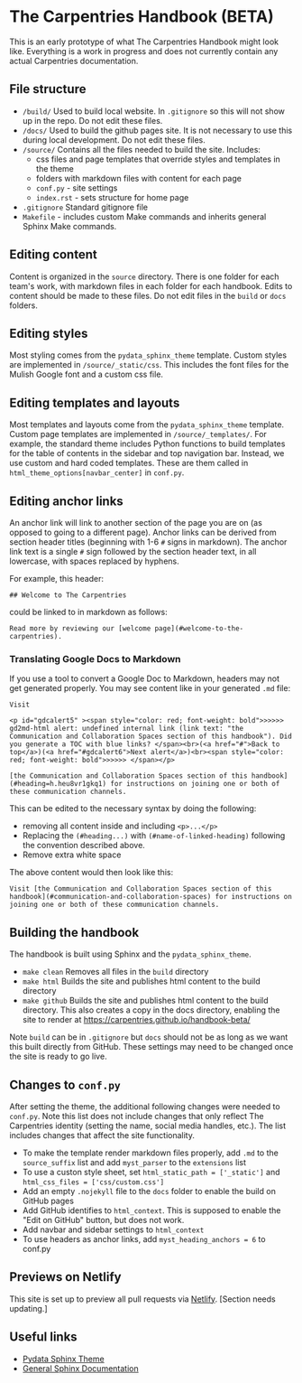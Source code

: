 # The Carpentries Handbook (BETA)

This is an early prototype of what The Carpentries Handbook might look like.  Everything is a work in progress and does not currently contain any actual Carpentries documentation.

## File structure

* `/build/` Used to build local website. In `.gitignore` so this will not show up in the repo.  Do not edit these files.
* `/docs/`  Used to build the github pages site.  It is not necessary to use this during local development. Do not edit these files.
* `/source/` Contains all the files needed to build the site.  Includes:
    * css files and page templates that override styles and templates in the theme
    * folders with markdown files with content for each page
    * `conf.py` - site settings
    * `index.rst` - sets structure for home page
* `.gitignore` Standard gitignore file
* `Makefile` - includes custom Make commands and inherits general Sphinx Make commands.

## Editing content

Content is organized in the `source` directory.  There is one folder for each team's work, with markdown files in each folder for each handbook.  Edits to content should be made to these files.  Do not edit files in the `build` or `docs` folders.

## Editing styles

Most styling comes from the `pydata_sphinx_theme` template.  Custom styles are implemented in `/source/_static/css`.  This includes the font files for the Mulish Google font and a custom css file.

## Editing templates and layouts

Most templates and layouts come from the `pydata_sphinx_theme` template.  Custom page templates are implemented in `/source/_templates/`.  For example, the standard theme includes Python functions to build templates for the table of contents in the sidebar and top navigation bar. Instead, we use custom and hard coded templates.  These are them called in `html_theme_options[navbar_center]` in `conf.py`. 

## Editing anchor links

An anchor link will link to another section of the page you are on (as opposed to going to a different page).  Anchor links can be derived from section header titles (beginning with 1-6 `#` signs in markdown).  The anchor link text is a single `#` sign followed by the section header text, in all lowercase, with spaces replaced by hyphens.

For example, this header:

```
## Welcome to The Carpentries
```

could be linked to in markdown as follows:

```
Read more by reviewing our [welcome page](#welcome-to-the-carpentries).
```

### Translating Google Docs to Markdown

If you use a tool to convert a Google Doc to Markdown, headers may not get generated properly.  You may see content like in your generated `.md` file:

```
Visit 

<p id="gdcalert5" ><span style="color: red; font-weight: bold">>>>>>  gd2md-html alert: undefined internal link (link text: "the Communication and Collaboration Spaces section of this handbook"). Did you generate a TOC with blue links? </span><br>(<a href="#">Back to top</a>)(<a href="#gdcalert6">Next alert</a>)<br><span style="color: red; font-weight: bold">>>>>> </span></p>

[the Communication and Collaboration Spaces section of this handbook](#heading=h.heu8vr1gkq1) for instructions on joining one or both of these communication channels.
```

This can be edited to the necessary syntax by doing the following: 

* removing all content inside and including `<p>...</p>`
* Replacing the `(#heading...)` with `(#name-of-linked-heading)` following the convention described above.  
* Remove extra white space

The above content would then look like this:

```
Visit [the Communication and Collaboration Spaces section of this handbook](#communication-and-collaboration-spaces) for instructions on joining one or both of these communication channels.
```


## Building the handbook

The handbook is built using Sphinx and the `pydata_sphinx_theme`.

* `make clean` Removes all files in the `build` directory
* `make html` Builds the site and publishes html content to the build directory
* `make github` Builds the site and publishes html content to the build directory. This also creates a copy in the docs directory, enabling the site to render at https://carpentries.github.io/handbook-beta/

Note `build` can be in `.gitignore` but `docs` should not be as long as we want this built directly from GitHub.  These settings may need to be changed once the site is ready to go live.

## Changes to `conf.py`

After setting the theme, the additional following changes were needed to `conf.py`.  Note this list does not include changes that only reflect The Carpentries identity (setting the name, social media handles, etc.).  The list includes changes that affect the site functionality.

* To make the template render markdown files properly, add `.md` to the `source_suffix` list and add `myst_parser` to the `extensions` list
* To use a custon style sheet, set `html_static_path = ['_static']` and `html_css_files = ['css/custom.css']`
* Add an empty `.nojekyll` file to the `docs` folder to enable the build on GitHub pages
* Add GitHub identifies to `html_context`. This is supposed to enable the "Edit on GitHub" button, but does not work.
* Add navbar and sidebar settings to `html_context`
* To use headers as anchor links, add `myst_heading_anchors = 6` to conf.py

## Previews on Netlify

This site is set up to preview all pull requests via [Netlify](https://app.netlify.com/sites/carpentries-beta-handbook-preview/overview). [Section needs updating.]

## Useful links

* [Pydata Sphinx Theme](https://pydata-sphinx-theme.readthedocs.io/en/stable/index.html)
* [General Sphinx Documentation](https://www.sphinx-doc.org/en/master/usage/configuration.html#module-conf)

